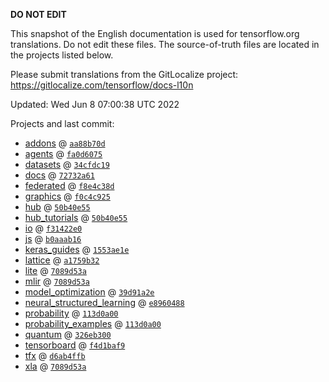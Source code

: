 __DO NOT EDIT__

This snapshot of the English documentation is used for tensorflow.org
translations. Do not edit these files. The source-of-truth files are located in
the projects listed below.

Please submit translations from the GitLocalize project: https://gitlocalize.com/tensorflow/docs-l10n

Updated: Wed Jun  8 07:00:38 UTC 2022

Projects and last commit:

- [addons](https://github.com/tensorflow/addons/tree/master/docs) @ <a href='https://github.com/tensorflow/addons/commit/aa88b70d07d2979045a13093bf6a30b1fff27661'><code>aa88b70d</code></a>
- [agents](https://github.com/tensorflow/agents/tree/master/docs) @ <a href='https://github.com/tensorflow/agents/commit/fa0d6075c4b429e2b22b0303e7f337ad8641f1dd'><code>fa0d6075</code></a>
- [datasets](https://github.com/tensorflow/datasets/tree/master/docs) @ <a href='https://github.com/tensorflow/datasets/commit/34cfdc1906d1c32eb6a13ebf3b7b1a161c06d7a5'><code>34cfdc19</code></a>
- [docs](https://github.com/tensorflow/docs/tree/master/site/en) @ <a href='https://github.com/tensorflow/docs/commit/72732a61d59666f33e6858b9730813b86b483fee'><code>72732a61</code></a>
- [federated](https://github.com/tensorflow/federated/tree/main/docs) @ <a href='https://github.com/tensorflow/federated/commit/f8e4c38d0b9605c4ad7c76d65544d627c06a948c'><code>f8e4c38d</code></a>
- [graphics](https://github.com/tensorflow/graphics/tree/master/tensorflow_graphics/g3doc) @ <a href='https://github.com/tensorflow/graphics/commit/f0c4c9256c9b1a6a5337762d763e4910631c65c4'><code>f0c4c925</code></a>
- [hub](https://github.com/tensorflow/hub/tree/master/docs) @ <a href='https://github.com/tensorflow/hub/commit/50b40e553012579c7ced9b1d28dad5c55853386b'><code>50b40e55</code></a>
- [hub_tutorials](https://github.com/tensorflow/hub/tree/master/examples/colab) @ <a href='https://github.com/tensorflow/hub/commit/50b40e553012579c7ced9b1d28dad5c55853386b'><code>50b40e55</code></a>
- [io](https://github.com/tensorflow/io/tree/master/docs) @ <a href='https://github.com/tensorflow/io/commit/f31422e0eeb08e6336411009d316ff9d0d36edf1'><code>f31422e0</code></a>
- [js](https://github.com/tensorflow/tfjs-website/tree/master/docs) @ <a href='https://github.com/tensorflow/tfjs-website/commit/b0aaab1605bbb2ed7653f1d86656582ba06e9795'><code>b0aaab16</code></a>
- [keras_guides](https://github.com/tensorflow/docs/tree/snapshot-keras/site/en/guide/keras) @ <a href='https://github.com/tensorflow/docs/commit/1553ae1e4a149be71703e2ee60173b3d1e0e8c00'><code>1553ae1e</code></a>
- [lattice](https://github.com/tensorflow/lattice/tree/master/docs) @ <a href='https://github.com/tensorflow/lattice/commit/a1759b3243131cafca37d46b1977362dec8abee3'><code>a1759b32</code></a>
- [lite](https://github.com/tensorflow/tensorflow/tree/master/tensorflow/lite/g3doc) @ <a href='https://github.com/tensorflow/tensorflow/commit/7089d53a9ff339f4e568fb206ad370da512433c4'><code>7089d53a</code></a>
- [mlir](https://github.com/tensorflow/tensorflow/tree/master/tensorflow/compiler/mlir/g3doc) @ <a href='https://github.com/tensorflow/tensorflow/commit/7089d53a9ff339f4e568fb206ad370da512433c4'><code>7089d53a</code></a>
- [model_optimization](https://github.com/tensorflow/model-optimization/tree/master/tensorflow_model_optimization/g3doc) @ <a href='https://github.com/tensorflow/model-optimization/commit/39d91a2ee0c9395df6c217ce54e86c707910857c'><code>39d91a2e</code></a>
- [neural_structured_learning](https://github.com/tensorflow/neural-structured-learning/tree/master/g3doc) @ <a href='https://github.com/tensorflow/neural-structured-learning/commit/e89604881bda5f0d5ecedf2dd6a6c44ec187d874'><code>e8960488</code></a>
- [probability](https://github.com/tensorflow/probability/tree/main/tensorflow_probability/g3doc) @ <a href='https://github.com/tensorflow/probability/commit/113d0a00cfa34a1789a789f9fde815e780e012f9'><code>113d0a00</code></a>
- [probability_examples](https://github.com/tensorflow/probability/tree/main/tensorflow_probability/examples/jupyter_notebooks) @ <a href='https://github.com/tensorflow/probability/commit/113d0a00cfa34a1789a789f9fde815e780e012f9'><code>113d0a00</code></a>
- [quantum](https://github.com/tensorflow/quantum/tree/master/docs) @ <a href='https://github.com/tensorflow/quantum/commit/326eb300d4a217f34f75cc8e0ff47bc5fc385803'><code>326eb300</code></a>
- [tensorboard](https://github.com/tensorflow/tensorboard/tree/master/docs) @ <a href='https://github.com/tensorflow/tensorboard/commit/f4d1baf9e893ee77dbf31a37ff2c28e7aa7c6ce4'><code>f4d1baf9</code></a>
- [tfx](https://github.com/tensorflow/tfx/tree/master/docs) @ <a href='https://github.com/tensorflow/tfx/commit/d6ab4ffb5ea5ba5db86462f6b00bab626ca2dab0'><code>d6ab4ffb</code></a>
- [xla](https://github.com/tensorflow/tensorflow/tree/master/tensorflow/compiler/xla/g3doc) @ <a href='https://github.com/tensorflow/tensorflow/commit/7089d53a9ff339f4e568fb206ad370da512433c4'><code>7089d53a</code></a>

